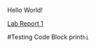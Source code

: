 
Hello World!

[Lab Report 1](https://orlandofang.github.io/cse15l-lab-reports/lab-report-week-2.html)

#Testing Code Block
print`hi`
